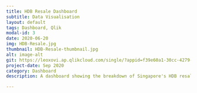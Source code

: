 ```yaml
---
title: HDB Resale Dashboard
subtitle: Data Visualisation
layout: default
tags: Dashboard, Qlik
modal-id: 3
date: 2020-06-20
img: HDB-Resale.jpg
thumbnail: HDB-Resale-thumbnail.jpg
alt: image-alt
git: https://leoxovi.ap.qlikcloud.com/single/?appid=f39e60a1-30cc-4279-a763-6f0dcf638721&sheet=44624471-d587-4e28-b6a9-bc8060ed2338&theme=breeze&opt=ctxmenu,currsel&select=clearall
project-date: Sep 2020
category: Dashboard
description: A dashboard showing the breakdown of Singapore's HDB resale prices from 2017 to 2020 made with Qlik.

---
```

